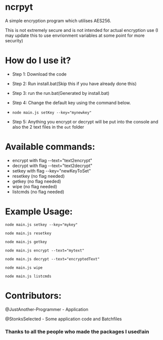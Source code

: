 # ncrpyt
A simple encryption program which utilises AES256.

This is not extremely secure and is not intended for actual encryption use (I may update this to use envrionment variables at some point for more security)

# How do I use it?

- Step 1: Download the code

- Step 2: Run install.bat(Skip this if you have already done this)

- Step 3: run the run.bat(Generated by install.bat)

- Step 4: Change the default key using the command below.
- ```node main.js setKey --key="mynewkey"```

- Step 5: Anything you encrypt or decrypt will be put into the console and also the 2 text files in the `out` folder

# Available commands:
- encrypt with flag --text="text2encrypt"
- decrypt with flag --text="text2decrypt"
- setkey with flag --key="newKeyToSet"
- resetkey (no flag needed)
- getkey (no flag needed)
- wipe (no flag needed)
- listcmds (no flag needed)

# Example Usage:
```node main.js setkey --key="mykey"```


```node main.js resetkey```


```node main.js getkey```


```node main.js encrypt --text="mytext"```


```node main.js decrypt --text="encryptedText"```


```node main.js wipe```

```node main.js listcmds```

# Contributors:

@JustAnother-Programmer - Application


@StonksSelected - Some application code and Batchfiles

### Thanks to all the people who made the packages I used!ain
